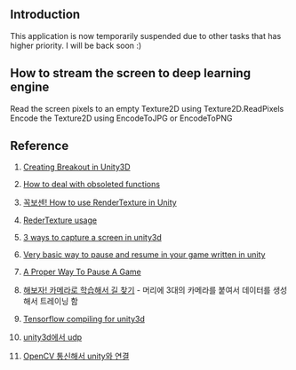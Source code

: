 ## Introduction  

This application is now temporarily suspended due to other tasks that has higher priority. I will be back soon  :)

## How to stream the screen to deep learning engine

Read the screen pixels to an empty Texture2D using Texture2D.ReadPixels
Encode the Texture2D using EncodeToJPG or EncodeToPNG

## Reference  

1. [Creating Breakout in Unity3D](https://unity3d.com/kr/learn/tutorials/modules/beginner/live-training-archive/creating-a-breakout-game)  
2. [How to deal with obsoleted functions](http://answers.unity3d.com/questions/1113318/applicationloadlevelapplicationloadedlevel-obsolet.html)  
3. [꼭보센! How to use RenderTexture in Unity](https://www.youtube.com/watch?v=pA7ZC8owaeo)  
4. [RederTexture usage](https://www.youtube.com/watch?v=LH4g6U_mMuQ)  
5. [3 ways to capture a screen in unity3d](https://ralphbarbagallo.com/2012/04/09/3-ways-to-capture-a-screenshot-in-unity3d/)  
6. [Very basic way to pause and resume in your game written in unity](https://www.youtube.com/watch?v=7dCtacifmU8)  
7. [A Proper Way To Pause A Game](http://answers.unity3d.com/questions/1230216/a-proper-way-to-pause-a-game.html)

8. [해보자! 카메라로 학습해서 길 찾기](https://www.youtube.com/watch?v=umRdt3zGgpU) - 머리에 3대의 카메라를 붙여서 데이터를 생성해서 트레이닝 함  

9. [Tensorflow compiling for unity3d](http://hugh-obrien.com/blog/2017/02/12/tensorflow-for-unity.html)  
10. [unity3d에서 udp](http://stackoverflow.com/questions/37131742/how-to-use-udp-with-unity-methods)  
11. [OpenCV 통신해서 unity와 연결](https://github.com/hasanavi/OpenCV-Unity3D-Object-Tracking/blob/master/Unity3D/Assets/SocketClient.cs)